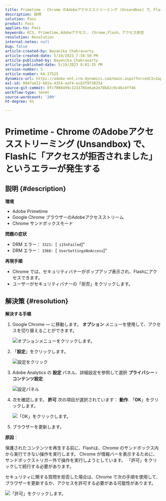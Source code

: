 ```yaml
---
title: Primetime - Chrome のAdobeアクセスストリーミング (Unsandbox) で、Flashに「アクセスが拒否されました」というエラーが発生する
description: 説明
solution: Pass
product: Pass
applies-to: Pass
keywords: KCS, Primetime,Adobeアクセス， Chrome,Flash，アクセス拒否
resolution: Resolution
internal-notes: null
bug: false
article-created-by: Nayanika Chakravarty
article-created-date: 5/19/2023 7:58:50 PM
article-published-by: Nayanika Chakravarty
article-published-date: 5/19/2023 8:01:35 PM
version-number: 5
article-number: KA-17525
dynamics-url: https://adobe-ent.crm.dynamics.com/main.aspx?forceUCI=1&pagetype=entityrecord&etn=knowledgearticle&id=59412f8d-7ff6-ed11-8848-6045bd006a22
exl-id: 0847a412-602a-4354-aaf4-ec83f9738254
source-git-commit: 0fc7008499c3233785e6ab2e70b82c9c46c4ff46
workflow-type: tm+mt
source-wordcount: '209'
ht-degree: 6%

---
```


# Primetime - Chrome のAdobeアクセスストリーミング (Unsandbox) で、Flashに「アクセスが拒否されました」というエラーが発生する

## 説明 {#description}


<b>環境</b>

- Adobe Primetime
- Google Chrome ブラウザーのAdobeアクセスストリーム
- Chrome サンドボックスモード


<b>問題の症状</b>

- DRM エラー： `3321: `[` i15nFailed`]&quot;
- DRM エラー： `3368: `[` UserSettingsNoAccess`]&quot;


<b>再現手順</b>

- Chrome では、セキュリティバナーがポップアップ表示され、Flashにアクセスできます。
- ユーザーがセキュリティバナーの「拒否」をクリックします。



## 解決策 {#resolution}


<b>解決する手順</b>

1. Google Chrome — に移動します。 <b>オプション</b> メニューを使用して、アクセスを切り替えることができます。


   ![オプションメニューをクリックします。](https://helpx.adobe.com/content/dam/help/en/adobe-access/kb/error-3321/jcr%3acontent/main-pars/procedure/proc_par/step_0/step_par/image/setting_menu.png "オプションメニューをクリックします。")
2. 「<b>設定</b>」をクリックします。





   ![設定をクリック](https://helpx.adobe.com/content/dam/help/en/adobe-access/kb/error-3321/jcr%3acontent/main-pars/procedure/proc_par/step_1/step_par/image/3.jpg "設定をクリック")
3. Adobe Analytics の <b>設定</b> パネル、詳細設定を参照して選択 <b>プライバシー</b> › <b>コンテンツ設定</b>.

   ![設定パネル](https://helpx.adobe.com/content/dam/help/en/adobe-access/kb/error-3321/jcr%3acontent/main-pars/procedure/proc_par/step_2/step_par/image/5.jpg "設定パネル")
4. 次を確認します。 <b>許可</b> 次の項目が選択されています： <b>動作</b>. 「<b>OK</b>」をクリックします。





   ![「OK」をクリックします。](https://helpx.adobe.com/content/dam/help/en/adobe-access/kb/error-3321/jcr%3acontent/main-pars/procedure/proc_par/step_3/step_par/image/unsandbox_settings.png "「OK」をクリックします。")
5. ブラウザーを更新します。


<b>原因</b>：

保護されたコンテンツを再生する前に、Flashは、Chrome のサンドボックス内から実行できない操作を実行します。 Chrome が情報バーを表示するために、サンドボックストリガー外で操作を実行しようとしています。 「許可」をクリックして続行する必要があります。

セキュリティに関する質問を拒否した場合は、Chrome で次の手順を使用して、ブラウザーを更新するか、アクセスを許可する必要がある可能性があります。

![「許可」をクリックします。](https://helpx.adobe.com/content/dam/help/en/adobe-access/kb/error-3321/jcr%3acontent/main-pars/image/chrome_infobar.png "「許可」をクリックします。")
